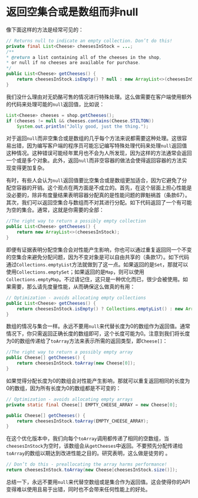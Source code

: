 # 返回空集合或是数组而非null

像下面这样的方法是经常可见的：

```java
// Returns null to indicate an empty collection. Don’t do this!
private final List<Cheese> cheesesInStock = ...;
/**
* @return a list containing all of the cheeses in the shop,
* or null if no cheeses are available for purchase.
*/
public List<Cheese> getCheeses() {
	return cheesesInStock.isEmpty() ? null : new ArrayList<>(cheesesInStock);
}
```

我们没什么理由对无奶酪可售的情况进行特殊处理。这么做需要在客户端使用额外的代码来处理可能的`null`返回值，比如说：

```java
List<Cheese> cheeses = shop.getCheeses();
if (cheeses != null && cheeses.contains(Cheese.STILTON))
	System.out.println("Jolly good, just the thing.");
```

对于返回`null`而非空集合或是数组的几乎每个方法来说都需要这种处理。这很容易出错，因为编写客户端的程序员可能忘记编写特殊处理代码来处理`null`返回值这种情况。这种错误可能经年累月也不会为人所发现，因为这样的方法通常会返回一个或是多个对象。此外，返回`null`而非空容器的做法会使得返回容器的方法实现变得更加复杂。

有时，有些人会认为`null`返回值要比空集合或是数组更加适合，因为它避免了分配空容器的开销。这个观点在两方面是不成立的。首先，在这个层面上担心性能是没必要的，除非有度量结果表明容器分配真的是性能问题的罪魁祸首（条款67）。其次，我们可以返回空集合与数组而不对其进行分配。如下代码返回了一个有可能为空的集合。通常，这就是你需要的全部：

```java
//The right way to return a possibly empty collection
public List<Cheese> getCheeses() {
	return new ArrayList<>(cheesesInStock);
}
```

即便有证据表明分配空集合会对性能产生影响，你也可以通过重复返回同一个不变的空集合来避免分配问题，因为不变对象是可以自由共享的（条款17）。如下代码通过`Collections.emptyList`方法就做到了这一点。如果返回的是`Set`，那就可以使用`Collections.emptySet`；如果返回的是`Map`，则可以使用`Collections.emptyMap`。不过请记住，这只是一种优化而已，很少会被使用。如果需要，那么请先度量性能，从而确保这么做真的有用：

```java
// Optimization - avoids allocating empty collections
public List<Cheese> getCheeses() {
	return cheesesInStock.isEmpty() ? Collections.emptyList() : new ArrayList<>(cheesesInStock);
}
```

数组的情况与集合一样。永远不要用`null`来代替长度为0的数组作为返回值。通常情况下，你只需返回正确长度的数组即可，这个长度可能为0。注意到我们将长度为0的数组传递给了`toArray`方法来表示所需的返回类型，即`Cheese[]`：

```java
//The right way to return a possibly empty array
public Cheese[] getCheeses() {
	return cheesesInStock.toArray(new Cheese[0]);
}
```

如果觉得分配长度为0的数组会对性能产生影响，那就可以重复返回相同的长度为0的数组，因为所有长度为0的数组都是不可变的：

```java
// Optimization - avoids allocating empty arrays
private static final Cheese[] EMPTY_CHEESE_ARRAY = new Cheese[0];

public Cheese[] getCheeses() {
	return cheesesInStock.toArray(EMPTY_CHEESE_ARRAY);
}
```

在这个优化版本中，我们向每个`toArray`调用都传递了相同的空数组，当`cheesesInStock`为空时，该数组会从`getCheeses`中返回。不要预先分配传递给`toArray`的数组以期达到改进性能之目的。研究表明，这么做是徒劳的 。

```java
// Don’t do this - preallocating the array harms performance!
return cheesesInStock.toArray(new Cheese[cheesesInStock.size()]);
```

总结一下，永远不要用`null`来代替空数组或是集合作为返回值。这会使得你的API变得难以使用且易于出错，同时也不会带来任何性能上的好处。